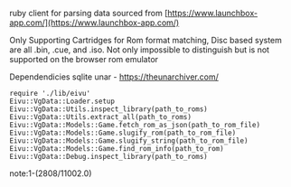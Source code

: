 ruby client for parsing data sourced from [https://www.launchbox-app.com/](https://www.launchbox-app.com/)

Only Supporting Cartridges for Rom format matching, Disc based system are all .bin, .cue, and .iso.
Not only impossible to distinguish but is not supported on the browser rom emulator

Dependendicies
sqlite
unar - https://theunarchiver.com/

```
require './lib/eivu'
Eivu::VgData::Loader.setup
Eivu::VgData::Utils.inspect_library(path_to_roms)
Eivu::VgData::Utils.extract_all(path_to_roms)
Eivu::VgData::Models::Game.fetch_rom_as_json(path_to_rom_file)
Eivu::VgData::Models::Game.slugify_rom(path_to_rom_file)
Eivu::VgData::Models::Game.slugify_string(path_to_rom_file)
Eivu::VgData::Models::Game.find_rom_info(path_to_rom)
Eivu::VgData::Debug.inspect_library(path_to_roms)
```

note:1-(2808/11002.0)
